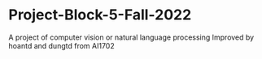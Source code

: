 # Project-Block-5-Fall-2022
A project of computer vision or natural language processing
Improved by hoantd and dungtd from AI1702

